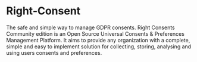 # Right-Consent
The safe and simple way to manage GDPR consents.  Right Consents Community edition is an Open Source Universal Consents &amp; Preferences Management Platform. It aims to provide any organization with a complete, simple and easy to implement solution for collecting, storing, analysing and using users consents and preferences.
